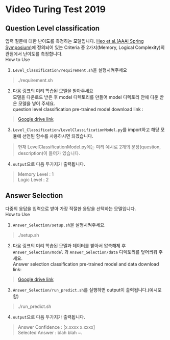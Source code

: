  Video Turing Test 2019
=====
Question Level classification 
-----------------------------
입력 질문에 대한 난이도를 측정하는 모델입니다.
[Heo et al.(AAAI Spring Symposium)](https://arxiv.org/abs/1904.00623)에 정의되어 있는 Criteria 중 2가지(Memory, Logical Complexity)의 관점에서 난이도를 측정합니다.
<br>
How to Use
1. ``Level_Classification/requirement.sh``을 실행시켜주세요
> ./requirement.sh

2. 다음 링크의 미리 학습된 모델을 받아주세요<br>
모델을 다운로드 받은 후 model 디렉토리를 만들어 model 디렉토리 안에 다운 받은 모델을 넣어 주세요. <br>
question level classification pre-trained model download link : <br>
>[Google drive link](https://drive.google.com/drive/folders/1AsK-xYOwN8x_rw05AyA3ZiIISGj4N2I2?usp=sharing)

3. ``Level_Classification/LevelClassificationModel.py``를 import하고 해당 모듈에 선언된 함수를 사용하시면 되겠습니다.
> 현재 LevelClassificationModel.py에는 미리 예시로 2개의 문장(question, description)이 들어가 있습니다. 

4. ``output``으로 다음 두가지가 출력됩니다.
> Memory Level : 1 <br>
> Logic Level : 2

Answer Selection
------------------
다중의 응답을 입력으로 받아 가장 적절한 응답을 선택하는 모델입니다.
<br>
How to Use
1. ``Answer_Selection/setup.sh``을 실행시켜주세요.
>./setup.sh

2. 다음 링크의 미리 학습된 모델과 데이터를 받아서 압축해제 후 ``Answer_Selection/model`` 과 ``Answer_Selection/data`` 디렉토리를 덮어씌워 주세요.<br>
Answer selection classification pre-trained model and data download link: <br>
>[Google drive link](https://drive.google.com/file/d/1Ik0voBoBlVNmXoMmcYaPreIYY4FRAh41/view?usp=sharing)

3. ``Answer_Selection/run_predict.sh``를 실행하면 output이 출력됩니다.(예시포함)
>./run_predict.sh

4. ``output``으로 다음 두가지가 출력됩니다.
>Answer Confidence : [x.xxxx  x.xxxx] <br>
>Selected Answer : blah blah ~.
